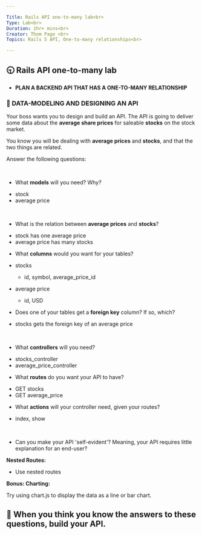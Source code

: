 ```yaml
---

Title: Rails API one-to-many lab<br>
Type: Lab<br>
Duration: 1hr+ mins<br>
Creator: Thom Page <br>
Topics: Rails 5 API, One-to-many relationships<br>

---
```


## :clock930: Rails API one-to-many lab

* **PLAN A BACKEND API THAT HAS A ONE-TO-MANY RELATIONSHIP**

### :memo: DATA-MODELING AND DESIGNING AN API

Your boss wants you to design and build an API. The API is going to deliver some data about the **average share prices** for saleable **stocks** on the stock market. 

You know you will be dealing with **average prices** and **stocks**, and that the two things are related.

Answer the following questions:

<br>

* What **models** will you need? Why?
- stock
- average price

<br>

* What is the relation between **average prices** and **stocks**?

- stock has one average price
- average price has many stocks

* What **columns** would you want for your tables?

- stocks
  - id, symbol, average_price_id
  
- average price
  - id, USD 

* Does one of your tables get a **foreign key** column? If so, which?

- stocks gets the foreign key of an average price

<br>

* What **controllers** will you need?

- stocks_controller
- average_price_controller

* What **routes** do you want your API to have?

- GET stocks
- GET average_price

* What **actions** will your controller need, given your routes?

- index, show

<br>

* Can you make your API 'self-evident'? Meaning, your API requires little explanation for an end-user?

**Nested Routes:**

* Use nested routes

**Bonus: Charting:**

Try using chart.js to display the data as a line or bar chart. 
<br>

## :dart: **When you think you know the answers to these questions, build your API.**


